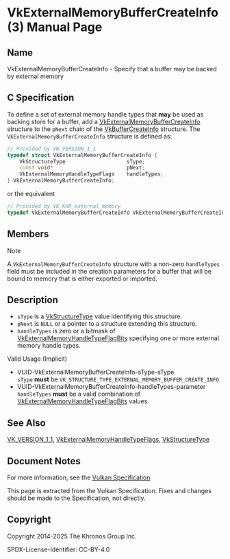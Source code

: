 # VkExternalMemoryBufferCreateInfo(3) Manual Page

## Name

VkExternalMemoryBufferCreateInfo - Specify that a buffer may be backed by external memory



## [](#_c_specification)C Specification

To define a set of external memory handle types that **may** be used as backing store for a buffer, add a [VkExternalMemoryBufferCreateInfo](https://registry.khronos.org/vulkan/specs/latest/man/html/VkExternalMemoryBufferCreateInfo.html) structure to the `pNext` chain of the [VkBufferCreateInfo](https://registry.khronos.org/vulkan/specs/latest/man/html/VkBufferCreateInfo.html) structure. The `VkExternalMemoryBufferCreateInfo` structure is defined as:

```c++
// Provided by VK_VERSION_1_1
typedef struct VkExternalMemoryBufferCreateInfo {
    VkStructureType                    sType;
    const void*                        pNext;
    VkExternalMemoryHandleTypeFlags    handleTypes;
} VkExternalMemoryBufferCreateInfo;
```

or the equivalent

```c++
// Provided by VK_KHR_external_memory
typedef VkExternalMemoryBufferCreateInfo VkExternalMemoryBufferCreateInfoKHR;
```

## [](#_members)Members

Note

A `VkExternalMemoryBufferCreateInfo` structure with a non-zero `handleTypes` field must be included in the creation parameters for a buffer that will be bound to memory that is either exported or imported.

## [](#_description)Description

- `sType` is a [VkStructureType](https://registry.khronos.org/vulkan/specs/latest/man/html/VkStructureType.html) value identifying this structure.
- `pNext` is `NULL` or a pointer to a structure extending this structure.
- `handleTypes` is zero or a bitmask of [VkExternalMemoryHandleTypeFlagBits](https://registry.khronos.org/vulkan/specs/latest/man/html/VkExternalMemoryHandleTypeFlagBits.html) specifying one or more external memory handle types.

Valid Usage (Implicit)

- [](#VUID-VkExternalMemoryBufferCreateInfo-sType-sType)VUID-VkExternalMemoryBufferCreateInfo-sType-sType  
  `sType` **must** be `VK_STRUCTURE_TYPE_EXTERNAL_MEMORY_BUFFER_CREATE_INFO`
- [](#VUID-VkExternalMemoryBufferCreateInfo-handleTypes-parameter)VUID-VkExternalMemoryBufferCreateInfo-handleTypes-parameter  
  `handleTypes` **must** be a valid combination of [VkExternalMemoryHandleTypeFlagBits](https://registry.khronos.org/vulkan/specs/latest/man/html/VkExternalMemoryHandleTypeFlagBits.html) values

## [](#_see_also)See Also

[VK\_VERSION\_1\_1](https://registry.khronos.org/vulkan/specs/latest/man/html/VK_VERSION_1_1.html), [VkExternalMemoryHandleTypeFlags](https://registry.khronos.org/vulkan/specs/latest/man/html/VkExternalMemoryHandleTypeFlags.html), [VkStructureType](https://registry.khronos.org/vulkan/specs/latest/man/html/VkStructureType.html)

## [](#_document_notes)Document Notes

For more information, see the [Vulkan Specification](https://registry.khronos.org/vulkan/specs/latest/html/vkspec.html#VkExternalMemoryBufferCreateInfo)

This page is extracted from the Vulkan Specification. Fixes and changes should be made to the Specification, not directly.

## [](#_copyright)Copyright

Copyright 2014-2025 The Khronos Group Inc.

SPDX-License-Identifier: CC-BY-4.0